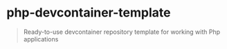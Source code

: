 # php-devcontainer-template

> Ready-to-use devcontainer repository template for working with Php applications
